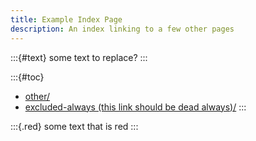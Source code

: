 ```yaml
---
title: Example Index Page
description: An index linking to a few other pages
---
```


:::{#text}
some text to replace?
:::

:::{#toc}
- [other/](./other/)
- [excluded-always (this link should be dead always)/](./excluded-always/)
:::

:::{.red}
some text that is red
:::
